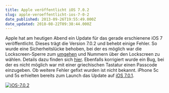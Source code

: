 ```yaml
---
title: Apple veröffentlicht iOS 7.0.2
slug: apple-veroeffentlicht-ios-7-0-2
date_published: 2013-09-26T19:55:49.000Z
date_updated: 2018-08-22T09:38:44.000Z
---
```


Apple hat am heutigen Abend ein Update für das gerade erschienene iOS 7 veröffentlicht. Dieses trägt die Version 7.0.2 und behebt einige Fehler. So wurde eine Sicherheitslücke behoben, bei der es möglich war die Lockscreen-Sperre zum [umgehen](http://www.heise.de/newsticker/meldung/Auch-der-Sperrbildschirm-von-iOS-7-hat-ein-Leck-1962457.html) und Nummern über den Lockscreen zu wählen. Details dazu finden sich [hier](https://support.apple.com/kb/HT5957). Ebenfalls korrigiert wurde ein Bug, bei der es nicht möglich war mit einer griechischen Tastatur einen Passcode einzugeben. Ob weitere Fehler gefixt wurden ist nicht bekannt. iPhone 5c und 5s erhielten bereits zum Launch das Update auf [iOS 7.0.1](http://9to5mac.com/2013/09/18/ios-7-0-1-released-for-iphone-5c-and-5s/).

[![iOS-7.0.2](//picdump.thafaker.de/2013/09/iOS-7.0.2-580x308.jpg)](__GHOST_URL__/apple-veroeffentlicht-ios-7-0-2/ios-7-0-2/)
